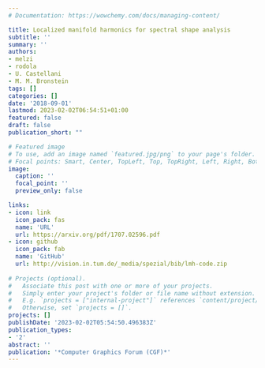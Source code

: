 ```yaml
---
# Documentation: https://wowchemy.com/docs/managing-content/

title: Localized manifold harmonics for spectral shape analysis
subtitle: ''
summary: ''
authors:
- melzi
- rodola
- U. Castellani
- M. M. Bronstein
tags: []
categories: []
date: '2018-09-01'
lastmod: 2023-02-02T06:54:51+01:00
featured: false
draft: false
publication_short: ""

# Featured image
# To use, add an image named `featured.jpg/png` to your page's folder.
# Focal points: Smart, Center, TopLeft, Top, TopRight, Left, Right, BottomLeft, Bottom, BottomRight.
image:
  caption: ''
  focal_point: ''
  preview_only: false

links:
- icon: link
  icon_pack: fas
  name: 'URL'
  url: https://arxiv.org/pdf/1707.02596.pdf
- icon: github
  icon_pack: fab
  name: 'GitHub'
  url: http://vision.in.tum.de/_media/spezial/bib/lmh-code.zip
    
# Projects (optional).
#   Associate this post with one or more of your projects.
#   Simply enter your project's folder or file name without extension.
#   E.g. `projects = ["internal-project"]` references `content/project/deep-learning/index.md`.
#   Otherwise, set `projects = []`.
projects: []
publishDate: '2023-02-02T05:54:50.496383Z'
publication_types:
- '2'
abstract: ''
publication: '*Computer Graphics Forum (CGF)*'
---
```


